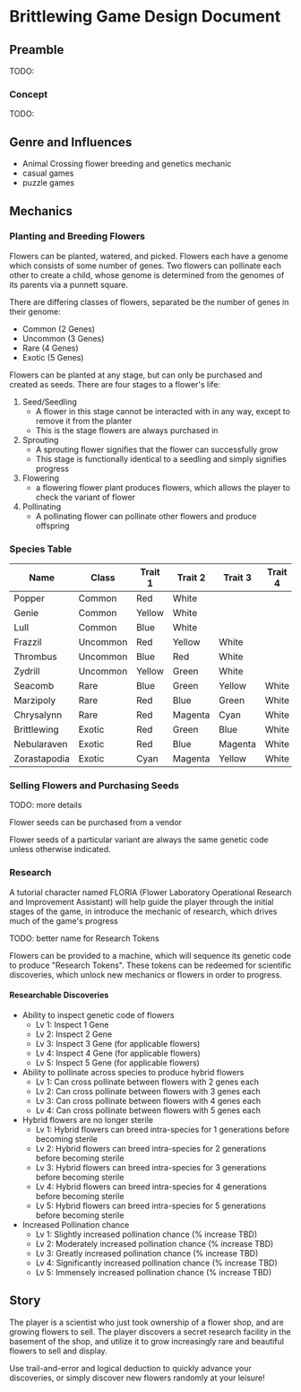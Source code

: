 # Brittlewing Game Design Document

## Preamble

TODO:

### Concept

TODO:

## Genre and Influences

- Animal Crossing flower breeding and genetics mechanic
- casual games
- puzzle games

## Mechanics

### Planting and Breeding Flowers

Flowers can be planted, watered, and picked. Flowers each have a genome which
consists of some number of genes. Two flowers can pollinate each other to create
a child, whose genome is determined from the genomes of its parents via a
punnett square.

There are differing classes of flowers, separated be the number of genes in
their genome:

- Common (2 Genes)
- Uncommon (3 Genes)
- Rare (4 Genes)
- Exotic (5 Genes)

Flowers can be planted at any stage, but can only be purchased and created as
seeds. There are four stages to a flower's life:

1. Seed/Seedling
   - A flower in this stage cannot be interacted with in any way, except to
     remove it from the planter
   - This is the stage flowers are always purchased in
2. Sprouting
   - A sprouting flower signifies that the flower can successfully grow
   - This stage is functionally identical to a seedling and simply signifies
     progress
3. Flowering
   - a flowering flower plant produces flowers, which allows the player to check
     the variant of flower
4. Pollinating
   - A pollinating flower can pollinate other flowers and produce offspring

### Species Table

| Name         | Class    | Trait 1 | Trait 2 | Trait 3 | Trait 4 | Trait 5 |
| ------------ | -------- | ------- | ------- | ------- | ------- | ------- |
| Popper       | Common   | Red     | White   |         |         |         |
| Genie        | Common   | Yellow  | White   |         |         |         |
| Lull         | Common   | Blue    | White   |         |         |         |
| Frazzil      | Uncommon | Red     | Yellow  | White   |         |         |
| Thrombus     | Uncommon | Blue    | Red     | White   |         |         |
| Zydrill      | Uncommon | Yellow  | Green   | White   |         |         |
| Seacomb      | Rare     | Blue    | Green   | Yellow  | White   |         |
| Marzipoly    | Rare     | Red     | Blue    | Green   | White   |         |
| Chrysalynn   | Rare     | Red     | Magenta | Cyan    | White   |         |
| Brittlewing  | Exotic   | Red     | Green   | Blue    | White   | eXotic  |
| Nebularaven  | Exotic   | Red     | Blue    | Magenta | White   | eXotic  |
| Zorastapodia | Exotic   | Cyan    | Magenta | Yellow  | White   | eXotic  |

### Selling Flowers and Purchasing Seeds

TODO: more details

Flower seeds can be purchased from a vendor

Flower seeds of a particular variant are always the same genetic code unless
otherwise indicated.

### Research

A tutorial character named FLORIA (Flower Laboratory Operational Research and
Improvement Assistant) will help guide the player through the initial stages of
the game, in introduce the mechanic of research, which drives much of the game's
progress

TODO: better name for Research Tokens

Flowers can be provided to a machine, which will sequence its genetic code to
produce "Research Tokens". These tokens can be redeemed for scientific
discoveries, which unlock new mechanics or flowers in order to progress.

#### Researchable Discoveries

- Ability to inspect genetic code of flowers
  - Lv 1: Inspect 1 Gene
  - Lv 2: Inspect 2 Gene
  - Lv 3: Inspect 3 Gene (for applicable flowers)
  - Lv 4: Inspect 4 Gene (for applicable flowers)
  - Lv 5: Inspect 5 Gene (for applicable flowers)
- Ability to pollinate across species to produce hybrid flowers
  - Lv 1: Can cross pollinate between flowers with 2 genes each
  - Lv 2: Can cross pollinate between flowers with 3 genes each
  - Lv 3: Can cross pollinate between flowers with 4 genes each
  - Lv 4: Can cross pollinate between flowers with 5 genes each
- Hybrid flowers are no longer sterile
  - Lv 1: Hybrid flowers can breed intra-species for 1 generations before
    becoming sterile
  - Lv 2: Hybrid flowers can breed intra-species for 2 generations before
    becoming sterile
  - Lv 3: Hybrid flowers can breed intra-species for 3 generations before
    becoming sterile
  - Lv 4: Hybrid flowers can breed intra-species for 4 generations before
    becoming sterile
  - Lv 5: Hybrid flowers can breed intra-species for 5 generations before
    becoming sterile
- Increased Pollination chance
  - Lv 1: Slightly increased pollination chance (% increase TBD)
  - Lv 2: Moderately increased pollination chance (% increase TBD)
  - Lv 3: Greatly increased pollination chance (% increase TBD)
  - Lv 4: Significantly increased pollination chance (% increase TBD)
  - Lv 5: Immensely increased pollination chance (% increase TBD)

## Story

The player is a scientist who just took ownership of a flower shop, and are
growing flowers to sell. The player discovers a secret research facility in the
basement of the shop, and utilize it to grow increasingly rare and beautiful
flowers to sell and display.

Use trail-and-error and logical deduction to quickly advance your discoveries,
or simply discover new flowers randomly at your leisure!
